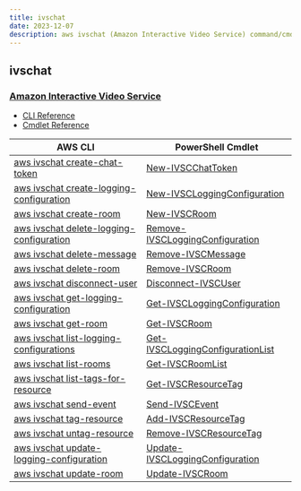 ```yaml
---
title: ivschat
date: 2023-12-07
description: aws ivschat (Amazon Interactive Video Service) command/cmdlet list.
---
```


## ivschat

### [Amazon Interactive Video Service](https://aws.amazon.com/ivs/)

* [CLI Reference](https://awscli.amazonaws.com/v2/documentation/api/latest/reference/ivschat/index.html)
* [Cmdlet Reference](https://docs.aws.amazon.com/powershell/latest/reference/items/Ivschat_cmdlets.html)

|AWS CLI|PowerShell Cmdlet|
|----|----|
|[aws ivschat create-chat-token](https://awscli.amazonaws.com/v2/documentation/api/latest/reference/ivschat/create-chat-token.html)|[New-IVSCChatToken](https://docs.aws.amazon.com/powershell/latest/reference/items/New-IVSCChatToken.html)|
|[aws ivschat create-logging-configuration](https://awscli.amazonaws.com/v2/documentation/api/latest/reference/ivschat/create-logging-configuration.html)|[New-IVSCLoggingConfiguration](https://docs.aws.amazon.com/powershell/latest/reference/items/New-IVSCLoggingConfiguration.html)|
|[aws ivschat create-room](https://awscli.amazonaws.com/v2/documentation/api/latest/reference/ivschat/create-room.html)|[New-IVSCRoom](https://docs.aws.amazon.com/powershell/latest/reference/items/New-IVSCRoom.html)|
|[aws ivschat delete-logging-configuration](https://awscli.amazonaws.com/v2/documentation/api/latest/reference/ivschat/delete-logging-configuration.html)|[Remove-IVSCLoggingConfiguration](https://docs.aws.amazon.com/powershell/latest/reference/items/Remove-IVSCLoggingConfiguration.html)|
|[aws ivschat delete-message](https://awscli.amazonaws.com/v2/documentation/api/latest/reference/ivschat/delete-message.html)|[Remove-IVSCMessage](https://docs.aws.amazon.com/powershell/latest/reference/items/Remove-IVSCMessage.html)|
|[aws ivschat delete-room](https://awscli.amazonaws.com/v2/documentation/api/latest/reference/ivschat/delete-room.html)|[Remove-IVSCRoom](https://docs.aws.amazon.com/powershell/latest/reference/items/Remove-IVSCRoom.html)|
|[aws ivschat disconnect-user](https://awscli.amazonaws.com/v2/documentation/api/latest/reference/ivschat/disconnect-user.html)|[Disconnect-IVSCUser](https://docs.aws.amazon.com/powershell/latest/reference/items/Disconnect-IVSCUser.html)|
|[aws ivschat get-logging-configuration](https://awscli.amazonaws.com/v2/documentation/api/latest/reference/ivschat/get-logging-configuration.html)|[Get-IVSCLoggingConfiguration](https://docs.aws.amazon.com/powershell/latest/reference/items/Get-IVSCLoggingConfiguration.html)|
|[aws ivschat get-room](https://awscli.amazonaws.com/v2/documentation/api/latest/reference/ivschat/get-room.html)|[Get-IVSCRoom](https://docs.aws.amazon.com/powershell/latest/reference/items/Get-IVSCRoom.html)|
|[aws ivschat list-logging-configurations](https://awscli.amazonaws.com/v2/documentation/api/latest/reference/ivschat/list-logging-configurations.html)|[Get-IVSCLoggingConfigurationList](https://docs.aws.amazon.com/powershell/latest/reference/items/Get-IVSCLoggingConfigurationList.html)|
|[aws ivschat list-rooms](https://awscli.amazonaws.com/v2/documentation/api/latest/reference/ivschat/list-rooms.html)|[Get-IVSCRoomList](https://docs.aws.amazon.com/powershell/latest/reference/items/Get-IVSCRoomList.html)|
|[aws ivschat list-tags-for-resource](https://awscli.amazonaws.com/v2/documentation/api/latest/reference/ivschat/list-tags-for-resource.html)|[Get-IVSCResourceTag](https://docs.aws.amazon.com/powershell/latest/reference/items/Get-IVSCResourceTag.html)|
|[aws ivschat send-event](https://awscli.amazonaws.com/v2/documentation/api/latest/reference/ivschat/send-event.html)|[Send-IVSCEvent](https://docs.aws.amazon.com/powershell/latest/reference/items/Send-IVSCEvent.html)|
|[aws ivschat tag-resource](https://awscli.amazonaws.com/v2/documentation/api/latest/reference/ivschat/tag-resource.html)|[Add-IVSCResourceTag](https://docs.aws.amazon.com/powershell/latest/reference/items/Add-IVSCResourceTag.html)|
|[aws ivschat untag-resource](https://awscli.amazonaws.com/v2/documentation/api/latest/reference/ivschat/untag-resource.html)|[Remove-IVSCResourceTag](https://docs.aws.amazon.com/powershell/latest/reference/items/Remove-IVSCResourceTag.html)|
|[aws ivschat update-logging-configuration](https://awscli.amazonaws.com/v2/documentation/api/latest/reference/ivschat/update-logging-configuration.html)|[Update-IVSCLoggingConfiguration](https://docs.aws.amazon.com/powershell/latest/reference/items/Update-IVSCLoggingConfiguration.html)|
|[aws ivschat update-room](https://awscli.amazonaws.com/v2/documentation/api/latest/reference/ivschat/update-room.html)|[Update-IVSCRoom](https://docs.aws.amazon.com/powershell/latest/reference/items/Update-IVSCRoom.html)|


